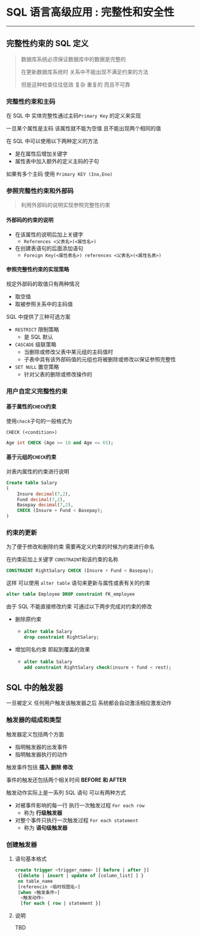 # SQL 语言高级应用 : 完整性和安全性

---

## 完整性约束的 SQL 定义

> 数据库系统必须保证数据库中的数据是完整的
>
> 在更新数据库系统时 关系中不能出现不满足约束的方法
>
> 但是这种检查往往低效 复杂 重复的 而且不可靠

### 完整性约束和主码

在 SQL 中 实体完整性通过主码`Primary Key` 的定义来实现

一旦某个属性是主码 该属性就不能为空值 且不能出现两个相同的值

在 SQL 中可以使用以下两种定义的方法

- 是在属性后增加关键字
- 属性表中加入额外的定义主码的子句

如果有多个主码 使用 `Primary KEY (Ino,Eno)`

### 参照完整性约束和外部码

> 利用外部码的说明实现参照完整性约束

#### 外部码的约束的说明

- 在该属性的说明后加上关键字
  - `References <父表名>(<属性名>)`
- 在创建表语句的后面添加语句
  - `Foreign Key(<属性表名>) references <父表名>(<属性名表>)`

#### 参照完整性约束的实现策略

规定外部码的取值只有两种情况

- 取空值
- 取被参照关系中的主码值

SQL 中提供了三种可选方案

- `RESTRICT` 限制策略
  - 是 SQL 默认
- `CASCADE` 级联策略
  - 当删除或修改父表中某元组的主码值时
  - 子表中具有该外部码值的元组也将被删除或修改以保证参照完整性
- `SET NULL` 置空策略
  - 针对父表的删除或修改操作的

### 用户自定义完整性约束

#### 基于属性的`CHECK`约束

使用`check`子句的一般格式为

`CHECK (<condition>)`

```sql
Age int CHECK (Age >= 18 and Age <= 65);
```

#### 基于元组的`CHECK`约束

对表内属性的约束进行说明

```sql
Create table Salary
(
    Insure decimal(7,2),
    Fund decimal(7,2),
    Basepay decimal(7,2),
    CHECK (Insure + Fund < Basepay);
)
```

### 约束的更新

为了便于修改和删除约束 需要再定义约束的时候为约束进行命名

在约束前加上关键字 `CONSTRAINT`和该约束的名称

```sql
CONSTRAINT RightSalary CHECK (Insure + Fund < Basepay);
```

这样 可以使用 `alter table` 语句来更新与属性或表有关的约束

```sql
alter table Employee DROP constraint FK_employee
```

由于 SQL 不能直接修改约束 可通过以下两步完成对约束的修改

- 删除原约束

  - ```sql
    alter table Salary
    drop constraint RightSalary;
    ```

- 增加同名约束 即起到覆盖的效果

  - ```sql
    alter table Salary
    add constraint RightSalary check(insure + fund < rest);
    ```

## SQL 中的触发器

一旦被定义 任何用户触发该触发器之后 系统都会自动激活相应激发动作

### 触发器的组成和类型

触发器定义包括两个方面

- 指明触发器的出发事件
- 指明触发器执行的动作

触发事件包括 **插入 删除 修改**

事件的触发还包括两个相关时间 **BEFORE 和 AFTER**

触发动作实际上是一系列 SQL 语句 可以有两种方式

- 对被事件影响的每一行 执行一次触发过程 `For each row`
  - 称为 **行级触发器**
- 对整个事件只执行一次触发过程 `For each statement`
  - 称为 **语句级触发器**

### 创建触发器

1. 语句基本格式

   ```sql
   create trigger <trigger_name> [{ before | after }]
    {[delete | insert | update of [column_list] ] }
    on table_name
    [referencin <临时视图名>]
    [when <触发条件>]
     <触发动作>
     [for each { row | statement }]
   ```

2. 说明

   TBD
